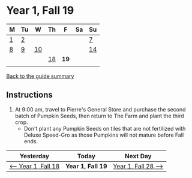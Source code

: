 # Year 1, Fall 19

| M                          | Tu                        | W                         | Th                        | F                         | Sa                        | Su                        |
| -------------------------- | ------------------------- | ------------------------- | ------------------------- |-------------------------- | ------------------------- | ------------------------- |
| [1](year-1-fall-1.md)      | [2](year-1-fall-2.md)     |                           |                           |                           |                           | [7](year-1-fall-7.md)     |
| [8](year-1-fall-8.md)      | [9](year-1-fall-9.md)     | [10](year-1-fall-10.md)   |                           |                           |                           | [14](year-1-fall-14.md)   |
|                            |                           |                           | [18](year-1-fall-18.md)   | **19**                    |                           |                           |
|                            |                           |                           |                           |                           |                           |                           |

[Back to the guide summary](readme.md)

## Instructions

1. At 9:00 am, travel to Pierre's General Store and purchase the second batch of Pumpkin Seeds, then return to The Farm and plant the third crop.
   - Don't plant any Pumpkin Seeds on tiles that are not fertilized with Deluxe Speed-Gro as those Pumpkins will not mature before Fall ends.

| Yesterday                                   | Today                 | Next Day                                    |
| ------------------------------------------- | --------------------- | ------------------------------------------- |
| [⟵ Year 1, Fall 18](year-1-fall-18.md)     | **Year 1, Fall 19**   | [Year 1, Fall 28 ⟶](year-1-fall-28.md)     |

